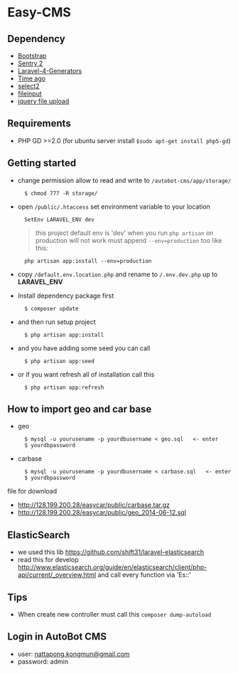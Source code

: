 # Easy-CMS

## Dependency

* [Bootstrap](http://getbootstrap.com/)
* [Sentry 2](https://cartalyst.com/manual/sentry/installation/laravel-4)
* [Laravel-4-Generators](https://github.com/JeffreyWay/Laravel-4-Generators#scaffolding)
* [Time ago](https://github.com/rmm5t/jquery-timeago)
* [select2](http://ivaynberg.github.io/select2/)
* [fileinput](https://github.com/kartik-v/bootstrap-fileinput/)
* [jquery file upload](https://github.com/blueimp/jQuery-File-Upload)

## Requirements
* PHP GD >=2.0 (for ubuntu server install `$sudo apt-get install php5-gd`)

## Getting started

- change permission allow to read and write to `/autobot-cms/app/storage/`

		$ chmod 777 -R storage/

- open `/public/.htaccess` set environment variable to your location

  		SetEnv LARAVEL_ENV dev
  		
	>  this project default env is 'dev' when you run `php artisan` on production will not work must append `--env=production` too like this:
	    
	    php artisan app:install --env=production

- copy `/default.env.location.php` and rename to `/.env.dev.php` up to **LARAVEL_ENV**

- Install dependency package first

		$ composer update

- and then run setup project

		$ php artisan app:install

- and you have adding some seed you can call
		
		$ php artisan app:seed

- or if you want refresh all of installation call this

		$ php artisan app:refresh

## How to import geo and car base

- geo

        $ mysql -u yourusename -p yourdbusername < geo.sql   <- enter
        $ yourdbpassword

- carbase

        $ mysql -u yourusename -p yourdbusername < carbase.sql   <- enter
        $ yourdbpassword

file for download

- http://128.199.200.28/easycar/public/carbase.tar.gz
- http://128.199.200.28/easycar/public/geo_2014-06-12.sql

## ElasticSearch

- we used this lib https://github.com/shift31/laravel-elasticsearch
- read this for develop http://www.elasticsearch.org/guide/en/elasticsearch/client/php-api/current/_overview.html and call every function via 'Es::'

## Tips

- When create new controller must call this `composer dump-autoload`
		
## Login in AutoBot CMS

* user: nattapong.kongmun@gmail.com
* password: admin
